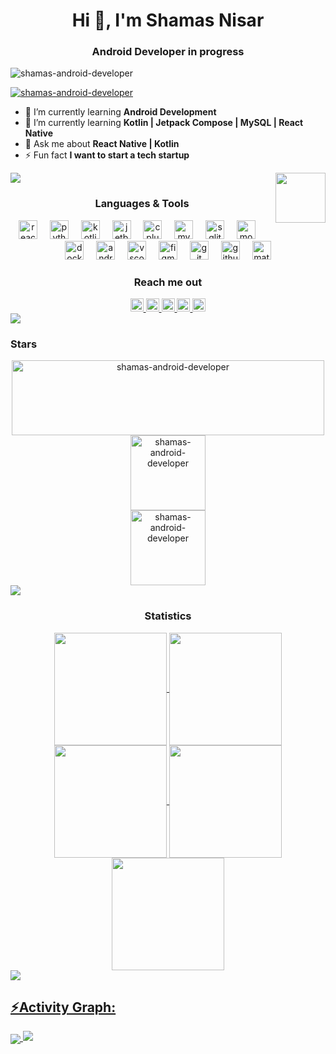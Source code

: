 

<h1 align="center">Hi 👋, I'm Shamas Nisar</h1>
<h3 align="center">Android Developer in progress</h3>
<p align="left"> <img src="https://komarev.com/ghpvc/?username=shamas-android-developer&label=Profile%20views&color=0e75b6&style=flat" alt="shamas-android-developer" /> </p>

<p align="left"> <a href="https://github.com/ryo-ma/github-profile-trophy"><img src="https://github-profile-trophy.vercel.app/?username=shamas-android-developer&theme=darkhub" alt="shamas-android-developer" /></a> </p>

- 🔭 I’m currently learning **Android Development**
- 🌱 I’m currently learning **Kotlin | Jetpack Compose | MySQL | React Native**
- 💬 Ask me about **React Native | Kotlin**
- ⚡ Fun fact **I want to start a tech startup**

<img src="https://user-images.githubusercontent.com/73097560/115834477-dbab4500-a447-11eb-908a-139a6edaec5c.gif">

<img align="right" height="80" src="https://media.giphy.com/media/v1.Y2lkPTc5MGI3NjExOGptNWFxeHV3cXYwNm0weGVud2l5M2VtM2NpazR6cGlyNzVicDg1MiZlcD12MV9pbnRlcm5hbF9naWZfYnlfaWQmY3Q9Zw/IIv3NuURRxgJO/giphy.gif"  />

<h3 align="center">Languages & Tools</h3>
<div align="center">
  <img src="https://skillicons.dev/icons?i=react" height="30" alt="react logo"  />
  <img width="12" />
  <img src="https://skillicons.dev/icons?i=py" height="30" alt="python logo"  />
  <img width="12" />
  <img src="https://skillicons.dev/icons?i=kotlin" height="30" alt="kotlin logo"  />
  <img width="12" />
  <img src="https://cdn.jsdelivr.net/gh/devicons/devicon/icons/jetbrains/jetbrains-original.svg" height="30" alt="jetbrains logo"  />
  <img width="12" />
  <img src="https://skillicons.dev/icons?i=cpp" height="30" alt="cplusplus logo"  />
  <img width="12" />
  <img src="https://skillicons.dev/icons?i=mysql" height="30" alt="mysql logo"  />
  <img width="12" />
  <img src="https://cdn.jsdelivr.net/gh/devicons/devicon/icons/sqlite/sqlite-original.svg" height="30" alt="sqlite logo"  />
  <img width="12" />
  <img src="https://skillicons.dev/icons?i=mongodb" height="30" alt="mongodb logo"  />
  <img width="12" />
  <img src="https://skillicons.dev/icons?i=docker" height="30" alt="docker logo"  />
  <img width="12" />
  <img src="https://skillicons.dev/icons?i=androidstudio" height="30" alt="androidstudio logo"  />
  <img width="12" />
  <img src="https://skillicons.dev/icons?i=vscode" height="30" alt="vscode logo"  />
  <img width="12" />
  <img src="https://skillicons.dev/icons?i=figma" height="30" alt="figma logo"  />
  <img width="12" />
  <img src="https://skillicons.dev/icons?i=git" height="30" alt="git logo"  />
  <img width="12" />
  <img src="https://skillicons.dev/icons?i=github" height="30" alt="github logo"  />
  <img width="12" />
  <img src="https://skillicons.dev/icons?i=matlab" height="30" alt="matlab logo"  />
</div>

<h3 align="center">Reach me out</h3>
<div align="center">
  <a href="shamsnisar05@gmail.com" target="_blank">
    <img src="https://img.shields.io/static/v1?message=Gmail&logo=gmail&label=&color=D14836&logoColor=white&labelColor=&style=flat" height="21" alt="gmail logo"  />
  </a>
  <a href="https://www.instagram.com/its_shamsnisar" target="_blank">
    <img src="https://img.shields.io/static/v1?message=Instagram&logo=instagram&label=&color=E4405F&logoColor=white&labelColor=&style=flat" height="21" alt="instagram logo"  />
  </a>
  <a href="https://www.instagram.com/shamas_nisar" target="_blank">
    <img src="https://img.shields.io/static/v1?message=Facebook&logo=facebook&label=&color=1877F2&logoColor=white&labelColor=&style=flat" height="21" alt="facebook logo"  />
  </a>
  <a href="shamsnisar05@gmail.com" target="_blank">
    <img src="https://img.shields.io/static/v1?message=Outlook&logo=microsoft-outlook&label=&color=0078D4&logoColor=white&labelColor=&style=flat" height="21" alt="microsoft-outlook logo"  />
  </a>
  <a href="https://linkedin.com/in/shamas-nisar" target="_blank">
    <img src="https://img.shields.io/static/v1?message=LinkedIn&logo=linkedin&label=&color=0077B5&logoColor=white&labelColor=&style=flat" height="21" alt="linkedin logo"  />
  </a>
</div>

<img src="https://user-images.githubusercontent.com/73097560/115834477-dbab4500-a447-11eb-908a-139a6edaec5c.gif">

<h3 align="left">Stars</h3>
<div align="center">
<img align="center" height="120em" width="500cm" src="https://github-readme-stats.vercel.app/api/top-langs/?username=shamas-android-developer&langs_count=8&theme=transparent" alt=shamas-android-developer />

<img align="center" height="120em" src="https://github-readme-streak-stats.herokuapp.com/?user=shamas-android-developer&theme=tokyonight-duo" alt="shamas-android-developer" />
</div>

<div align="center"><img align="center" height="120cm" src="https://github-readme-stats.vercel.app/api?username=shamas-android-developer&show_icons=true&locale=en&theme=tokyonight" alt="shamas-android-developer" /></div>

<img src="https://user-images.githubusercontent.com/73097560/115834477-dbab4500-a447-11eb-908a-139a6edaec5c.gif">

<h3 align="center">Statistics</h3>
<div align="center">
<a href="https://github.com/shamas-android-developer">
<img align="center" src="http://github-profile-summary-cards.vercel.app/api/cards/stats?username=shamas-android-developer&theme=aura_dark" height="180em" />
<img align="center" src="http://github-profile-summary-cards.vercel.app/api/cards/most-commit-language?username=shamas-android-developer&theme=ayu_mirage" height="180em" />
<img align="center" src="http://github-profile-summary-cards.vercel.app/api/cards/repos-per-language?username=shamas-android-developer&theme=ayu_mirage" height="180em" />
<img align="center" src="http://github-profile-summary-cards.vercel.app/api/cards/productive-time?username=shamas-android-developer&theme=aura" height="180em" />
<img align="center" src="http://github-profile-summary-cards.vercel.app/api/cards/profile-details?username=shamas-android-developer&theme=codeSTACKr" height="180em" />
</div>
  
<img src="https://user-images.githubusercontent.com/73097560/115834477-dbab4500-a447-11eb-908a-139a6edaec5c.gif">
  
<h2 align="left">⚡Activity Graph:</h2>
<img align="center" src="https://github-readme-activity-graph.vercel.app/graph?username=shamas-android-developer&theme=react-dark"/>

<img src="https://raw.githubusercontent.com/Trilokia/Trilokia/379277808c61ef204768a61bbc5d25bc7798ccf1/bottom_header.svg" />
